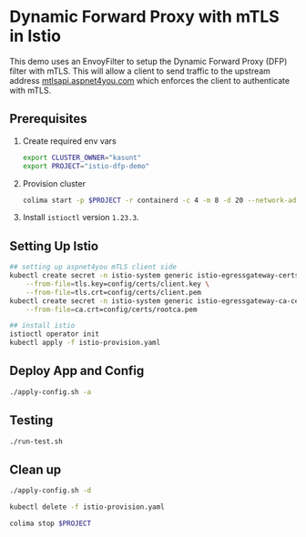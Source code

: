 # Dynamic Forward Proxy with mTLS in Istio

This demo uses an EnvoyFilter to setup the Dynamic Forward Proxy (DFP) filter with mTLS. This will allow a client to send traffic to the upstream address [mtlsapi.aspnet4you.com](https://mtlsapi.aspnet4you.com) which enforces the client to authenticate with mTLS.

## Prerequisites

1. Create required env vars

    ```bash
    export CLUSTER_OWNER="kasunt"
    export PROJECT="istio-dfp-demo"
    ```

2. Provision cluster

    ```bash
    colima start -p $PROJECT -r containerd -c 4 -m 8 -d 20 --network-address -k --kubernetes-version v1.29.8+k3s1
    ```

3. Install `istioctl` version `1.23.3`.

## Setting Up Istio

```bash
## setting up aspnet4you mTLS client side
kubectl create secret -n istio-system generic istio-egressgateway-certs \
    --from-file=tls.key=config/certs/client.key \
    --from-file=tls.crt=config/certs/client.pem
kubectl create secret -n istio-system generic istio-egressgateway-ca-certs \
    --from-file=ca.crt=config/certs/rootca.pem

## install istio
istioctl operator init
kubectl apply -f istio-provision.yaml
```

## Deploy App and Config

```bash
./apply-config.sh -a
```

## Testing

```bash
./run-test.sh
```

## Clean up

```bash
./apply-config.sh -d

kubectl delete -f istio-provision.yaml

colima stop $PROJECT
```